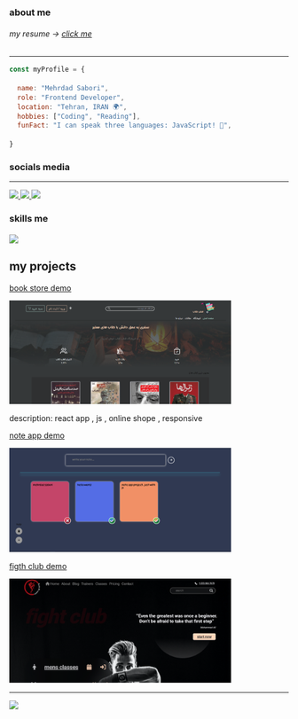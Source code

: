 ### about me 
###### my resume → <a href="./resume-mehrdad-sabori.pdf">click me</a>
<hr />

```javascript
const myProfile = {

  name: "Mehrdad Sabori",
  role: "Frontend Developer",
  location: "Tehran, IRAN 🌍",
  hobbies: ["Coding", "Reading"],
  funFact: "I can speak three languages: JavaScript! 🚀",

}
```
### socials media
<hr />
  <a href="https://mailto:mehrdad.sabori76@gmail.com">
    <img src="https://img.shields.io/badge/Gmail-D14836?style=for-the-badge&logo=gmail&logoColor=white" />
  </a>
  
  <a href="https://www.linkedin.com/in/mehrdad-sabori-76mm">
    <img src="https://img.shields.io/badge/LinkedIn-0077B5?style=for-the-badge&logo=linkedin&logoColor=white" />
  </a>
  
  <a href="https://www.instagram.com/@mehrad.sabori_">
    <img src="https://img.shields.io/badge/Instagram-E4405F?style=for-the-badge&logo=instagram&logoColor=white" />
  </a>

### skills me

<img align="center" src="https://skillicons.dev/icons?i=react,js,html,css,bootstrap,figma" />

## my projects 

<a  href="https://book-web-store.iran.liara.run/" >book store demo</a> 

<img style='width: 400px' src='./screen-book-store.PNG' /> <p>description: react app , js , online shope , responsive </p>

<a  href="https://note-app-vip.iran.liara.run/" >note app demo</a> 

<img  style='width: 400px' src='./screen-note-app.PNG' /> 

<a href="https://mehrdadsabori.github.io/fight_club/" >figth club demo</a> 

<img style='width: 400px' src='./screen-fight-club.png' /> 

<hr />
<a href="https://visitcount.itsvg.in">
  <img src="https://visitcount.itsvg.in/api?id=MehrdadSabori&label=Profile%20Views&color=0&icon=0&pretty=false" />
</a>
